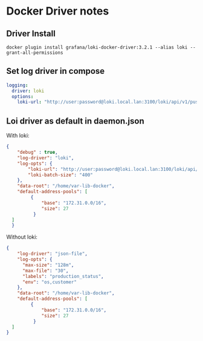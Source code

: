 # Docker Driver notes

## Driver Install

```
docker plugin install grafana/loki-docker-driver:3.2.1 --alias loki --grant-all-permissions
```

## Set log driver in compose

```yaml
logging:
  driver: loki
  options:
    loki-url: "http://user:password@loki.local.lan:3100/loki/api/v1/push"
```

## Loi driver as default in daemon.json

With loki:

```json
{
    "debug" : true,
    "log-driver": "loki",
    "log-opts": {
        "loki-url": "http://user:password@loki.local.lan:3100/loki/api/v1/push",
        "loki-batch-size": "400"
    },
    "data-root": "/home/var-lib-docker",
    "default-address-pools": [
         {
             "base": "172.31.0.0/16",
             "size": 27
          }
  ]
  }
```

Without loki:

```json
{
    "log-driver": "json-file",
    "log-opts": {
      "max-size": "128m",
      "max-file": "30",
      "labels": "production_status",
      "env": "os,customer"
    },
    "data-root": "/home/var-lib-docker",
    "default-address-pools": [
         {
             "base": "172.31.0.0/16",
             "size": 27
          }
  ]
}
```